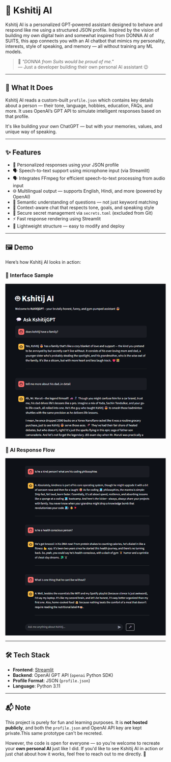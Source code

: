 # 🤖 Kshitij AI

Kshitij AI is a personalized GPT-powered assistant designed to behave and respond like me using a structured JSON profile. Inspired by the vision of building my own digital twin and somewhat inspired from DONNA AI of SUITS, this app connects you with an AI chatbot that mimics my personality, interests, style of speaking, and memory — all without training any ML models.


> 🧠 *"DONNA from Suits would be proud of me."*  
> — Just a developer building their own personal AI assistant 😉

---

## 🧠 What It Does

Kshitij AI reads a custom-built `profile.json` which contains key details about a person — their tone, language, hobbies, education, FAQs, and more. It uses OpenAI’s GPT API to simulate intelligent responses based on that profile.

It's like building your own ChatGPT — but with your memories, values, and unique way of speaking.

---

## ✨ Features

- 💬 Personalized responses using your JSON profile
- 🗣️ Speech-to-text support using microphone input (via Streamlit)
- 🗣️ Integrates FFmpeg for efficient speech-to-text processing from audio input
- 🌐 Multilingual output — supports English, Hindi, and more (powered by OpenAI)
- 🧠 Semantic understanding of questions — not just keyword matching
- 🎯 Context-aware chat that respects tone, goals, and speaking style
- 🔐 Secure secret management via `secrets.toml` (excluded from Git)
- ⚡ Fast response rendering using Streamlit
- 📂 Lightweight structure — easy to modify and deploy


---

## 🖼 Demo

Here’s how Kshitij AI looks in action:

### 🧪 Interface Sample

![Demo 1](https://github.com/alchemist240/Kshitij-AI/raw/main/assets/Demo1.png)

### 🧠 AI Response Flow

![Demo 2](https://github.com/alchemist240/Kshitij-AI/raw/main/assets/Demo2.png)

---

## 🛠 Tech Stack

- **Frontend**: [Streamlit](https://streamlit.io)
- **Backend**: OpenAI GPT API (`openai` Python SDK)
- **Profile Format**: JSON (`profile.json`)
- **Language**: Python 3.11

---

## 📬 Note

This project is purely for fun and learning purposes. It is **not hosted publicly**, and both the `profile.json` and OpenAI API key are kept private.This same prototype can't be recreted.

However, the code is open for everyone — so you’re welcome to recreate your **own personal AI** just like I did. If you'd like to see Kshitij AI in action or just chat about how it works, feel free to reach out to me directly. 🙂
